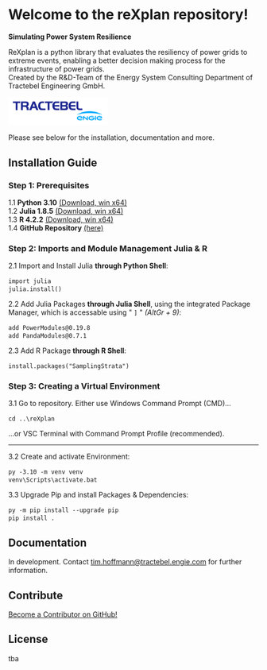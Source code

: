 # Welcome to the reXplan repository!

**Simulating Power System Resilience**

ReXplan is a python library that evaluates the resiliency of power grids to extreme events, enabling a better decision making process for the infrastructure of power grids. <br>
Created by the R&D-Team of the Energy System Consulting Department of Tractebel Engineering GmbH.

<img src="./docs/source/_static/ENGIE_tractebel_solid_BLUE_RGB_300.png" alt="tractebel_logo" width="200"/>

Please see below for the installation, documentation and more.

## Installation Guide
### Step 1: Prerequisites
1.1 **Python 3.10** [(Download, win x64)](https://www.python.org/ftp/python/3.10.10/python-3.10.10-amd64.exe)\
1.2 **Julia 1.8.5** [(Download, win x64)](https://julialang-s3.julialang.org/bin/winnt/x64/1.8/julia-1.8.5-win64.exe)\
1.3 **R 4.2.2** [(Download, win x64)](https://ftp.fau.de/cran/bin/windows/base/old/4.2.2)\
1.4 **GitHub Repository** [(here)](https://github.com/Tractebel-Engineering/reXplan-repo)

### Step 2: Imports and Module Management Julia & R
2.1 Import and Install Julia **through Python Shell**:
```
import julia
julia.install()
```

2.2 Add Julia Packages **through Julia Shell**, using the integrated Package Manager, which is accessable using " `]` " _(AltGr + 9)_:
```
add PowerModules@0.19.8
add PandaModules@0.7.1
```

2.3 Add R Package **through R Shell**:
```
install.packages("SamplingStrata")
```

### Step 3: Creating a Virtual Environment

3.1 Go to repository. Either use Windows Command Prompt (CMD)...
```
cd ..\reXplan
```

...or VSC Terminal with Command Prompt Profile (recommended).

---

3.2 Create and activate Environment:
```
py -3.10 -m venv venv
venv\Scripts\activate.bat
```

3.3 Upgrade Pip and install Packages & Dependencies:
```
py -m pip install --upgrade pip
pip install .
```

## Documentation
In development. Contact tim.hoffmann@tractebel.engie.com for further information.

## Contribute
[Become a Contributor on GitHub!](https://github.com/Tractebel-Engineering/reXplan-repo)

## License
tba
